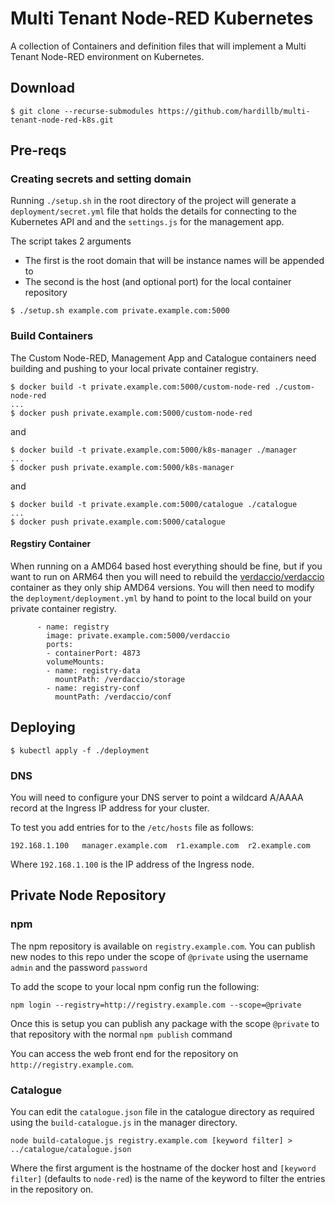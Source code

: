 # Multi Tenant Node-RED Kubernetes

A collection of Containers and definition files that will implement a Multi Tenant Node-RED environment on Kubernetes.

## Download

```
$ git clone --recurse-submodules https://github.com/hardillb/multi-tenant-node-red-k8s.git
```

## Pre-reqs

### Creating secrets and setting domain

Running `./setup.sh` in the root directory of the project will generate a `deployment/secret.yml` file that holds the details for connecting to the Kubernetes API and and the `settings.js` for the management app.

The script takes 2 arguments

 - The first is the root domain that will be instance names will be appended to
 - The second is the host (and optional port) for the local container repository

```
$ ./setup.sh example.com private.example.com:5000
```

### Build Containers

The Custom Node-RED, Management App and Catalogue containers need building and pushing to your local private container registry.

```
$ docker build -t private.example.com:5000/custom-node-red ./custom-node-red
...
$ docker push private.example.com:5000/custom-node-red
```
and
```
$ docker build -t private.example.com:5000/k8s-manager ./manager
...
$ docker push private.example.com:5000/k8s-manager
```
and
```
$ docker build -t private.example.com:5000/catalogue ./catalogue
...
$ docker push private.example.com:5000/catalogue
```

#### Regstiry Container

When running on a AMD64 based host everything should be fine, but if you want to run on ARM64 then you  will need to rebuild the [verdaccio/verdaccio](https://github.com/verdaccio/verdaccio) container as they only ship AMD64 versions. You will then need to modify the `deployment/deployment.yml` by hand to point to the local build on your private container registry.

```
      - name: registry
        image: private.example.com:5000/verdaccio
        ports:
        - containerPort: 4873
        volumeMounts:
        - name: registry-data
          mountPath: /verdaccio/storage
        - name: registry-conf
          mountPath: /verdaccio/conf
```


## Deploying

```
$ kubectl apply -f ./deployment
```

### DNS

You will need to configure your DNS server to point a wildcard A/AAAA record at the Ingress IP address for your cluster.

To test you add entries for to the `/etc/hosts` file as follows:

```
192.168.1.100   manager.example.com  r1.example.com  r2.example.com
```

Where `192.168.1.100` is the IP address of the Ingress node. 

## Private Node Repository

### npm

The npm repository is available on `registry.example.com`. You can publish new nodes to this repo under the scope of `@private` using the username `admin` and the password `password`

To add the scope to your local npm config run the following:

```
npm login --registry=http://registry.example.com --scope=@private
```

Once this is setup you can publish any package with the scope `@private` to that repository with the normal `npm publish` command

You can access the web front end for the repository on `http://registry.example.com`.

### Catalogue

You can edit the `catalogue.json` file in the catalogue directory as required using the `build-catalogue.js` in the manager directory.

`node build-catalogue.js registry.example.com [keyword filter] > ../catalogue/catalogue.json`

Where the first argument is the hostname of the docker host and `[keyword filter]` (defaults to `node-red`) is the name of the keyword to filter the entries in the repository on.
